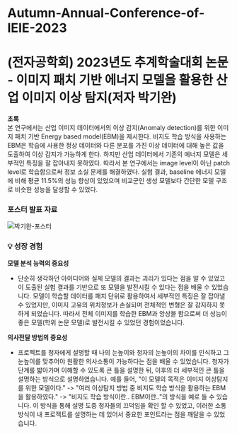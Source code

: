 # Autumn-Annual-Conference-of-IEIE-2023
  
# (전자공학회) 2023년도 추계학술대회 논문 - 이미지 패치 기반 에너지 모델을 활용한 산업 이미지 이상 탐지(저자 박기완)
  
**초록**  
본 연구에서는 산업 이미지 데이터에서의 이상 감지(Anomaly detection)를 위한 이미지 패치 기반 Energy based model(EBM)을 제시한다. 비지도 학습 방식을 사용하는 EBM은 학습에 사용한 정상 데이터와 다른 분포를 가진 이상 데이터에 대해 높은 값을 도출하여 이상 감지가 가능하게 한다. 하지만 산업 데이터에서 기존의 에너지 모델은 세부적인 특징을 잘 잡아내지 못하였다. 따라서 본 연구에서는 image level이 아닌 patch level로 학습함으로써 정보 소실 문제를 해결하였다. 실험 결과, baseline 에너지 모델에 비해 평균 11.5%의 성능 향상이 있었으며 비교군인 생성 모델보다 간단한 모델 구조로 비슷한 성능을 달성할 수 있었다.
  
### 포스터 발표 자료  
![박기완-포스터](https://github.com/rldhks0543/Master_Thesis_-_Industrial-Image-Anomaly-Detection-Using-Image-Patch-based-Energy-Based-Model/assets/114603826/bd031978-0888-4e90-93f7-bbc598eb1fcb)

### 💡 성장 경험

**모델 분석 능력의 중요성**

- 단순히 생각하던 아이디어와 실제 모델의 결과는 괴리가 있다는 점을 알 수 있었고 이 도출된 실험 결과를 기반으로 또 모델을 발전시킬 수 있다는 점을 배울 수 있었습니다. 모델이 학습할 데이터를 패치 단위로 활용하여서 세부적인 특징은 잘 잡아낼 수 있었지만, 이미지 고유의 위치정보가 손실되며 전체적인 변형은 잘 감지하지 못하게 되었습니다. 따라서 전체 이미지를 학습한 EBM과 앙상블 함으로써 더 성능이 좋은 모델(학위 논문 모델)로 발전시킬 수 있었던 경험이었습니다.

**의사전달 방법의 중요성**

- 프로젝트를 청자에게 설명할 때 나의 눈높이와 청자의 눈높이의 차이를 인식하고 그 눈높이를 맞추어야 원활한 의사소통이 가능하다는 점을 배울 수 있었습니다. 청자가 단계를 밟아가며 이해할 수 있도록 큰 틀을 설명한 뒤, 이후의 더 세부적인 큰 틀을 설명하는 방식으로 설명하였습니다. 예를 들어, "이 모델의 목적은 이미지 이상탐지를 위한 모델이다." -> "여러 이상탐지 방법 중 비지도 학습 방식을 활용하는 EBM을 활용하였다." -> "비지도 학습 방식이란.. EBM이란.."의 방식을 예로 들 수 있습니다. 이 방식을 통해 설명 도중 청자들의 끄덕임을 확인 할 수 있었고, 이러한 소통방식이 내 프로젝트를 설명하는 데 있어서 중요한 포인트라는 점을 깨달을 수 있었습니다.

